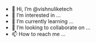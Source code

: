 - 👋 Hi, I’m @vishnuliketech
- 👀 I’m interested in ...
- 🌱 I’m currently learning ...
- 💞️ I’m looking to collaborate on ...
- 📫 How to reach me ...

<!---
vishnuliketech/vishnuliketech is a ✨ special ✨ repository because its `README.md` (this file) appears on your GitHub profile.
You can click the Preview link to take a look at your changes.
--->
